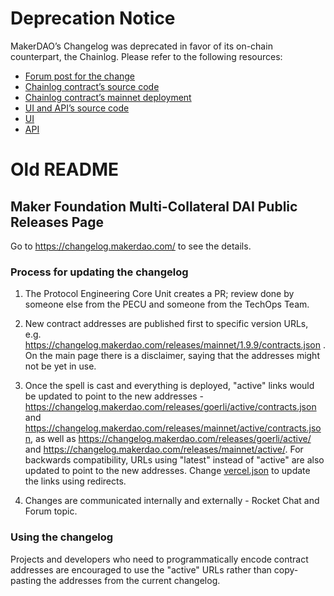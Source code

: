 # Deprecation Notice

MakerDAO’s Changelog was deprecated in favor of its on-chain counterpart, the Chainlog. Please refer to the following resources:

* [Forum post for the change](https://forum.makerdao.com/t/chainlog-improving-how-we-keep-track-of-our-deployed-contracts/11834)
* [Chainlog contract’s source code](https://github.com/makerdao/dss-chain-log)
* [Chainlog contract’s mainnet deployment](https://etherscan.io/address/0xda0ab1e0017debcd72be8599041a2aa3ba7e740f)
* [UI and API’s source code](https://github.com/makerdao/chainlog-ui)
* [UI](https://chainlog.makerdao.com)
* [API](https://chainlog.makerdao.com/api.html)

# Old README

## Maker Foundation Multi-Collateral DAI Public Releases Page

Go to https://changelog.makerdao.com/ to see the details.

### Process for updating the changelog

1. The Protocol Engineering Core Unit creates a PR; review done by someone else from the PECU and someone from the TechOps Team.

2. New contract addresses are published first to specific version URLs, e.g. https://changelog.makerdao.com/releases/mainnet/1.9.9/contracts.json . On the main page there is a disclaimer, saying that the addresses might not be yet in use.

3. Once the spell is cast and everything is deployed, "active" links would be updated to point to the new addresses - https://changelog.makerdao.com/releases/goerli/active/contracts.json and https://changelog.makerdao.com/releases/mainnet/active/contracts.json, as well as https://changelog.makerdao.com/releases/goerli/active/ and https://changelog.makerdao.com/releases/mainnet/active/. For backwards compatibility, URLs using "latest" instead of "active" are also updated to point to the new addresses. Change [vercel.json](./vercel.json) to update the links using redirects.

4. Changes are communicated internally and externally - Rocket Chat and Forum topic.

### Using the changelog

Projects and developers who need to programmatically encode contract addresses are encouraged to use the "active" URLs rather than copy-pasting the addresses from the current changelog.
